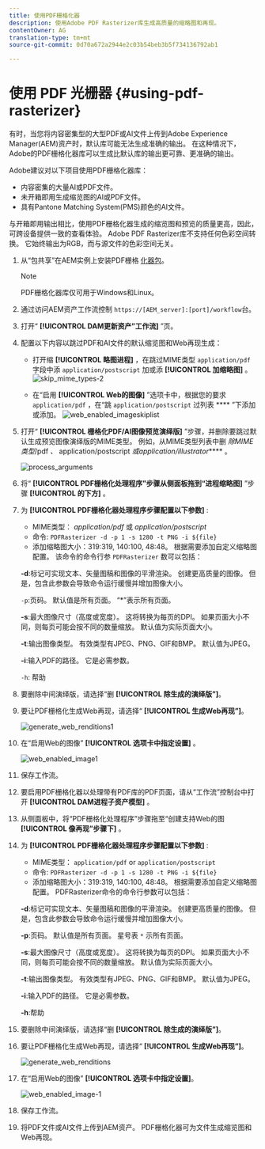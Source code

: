 ```yaml
---
title: 使用PDF栅格化器
description: 使用Adobe PDF Rasterizer库生成高质量的缩略图和再现。
contentOwner: AG
translation-type: tm+mt
source-git-commit: 0d70a672a2944e2c03b54beb3b5f734136792ab1

---
```



# 使用 PDF 光栅器 {#using-pdf-rasterizer}

有时，当您将内容密集型的大型PDF或AI文件上传到Adobe Experience Manager(AEM)资产时，默认库可能无法生成准确的输出。 在这种情况下，Adobe的PDF栅格化器库可以生成比默认库的输出更可靠、更准确的输出。

Adobe建议对以下项目使用PDF栅格化器库：

* 内容密集的大量AI或PDF文件。
* 未开箱即用生成缩览图的AI或PDF文件。
* 具有Pantone Matching System(PMS)颜色的AI文件。

与开箱即用输出相比，使用PDF栅格化器生成的缩览图和预览的质量更高，因此，可跨设备提供一致的查看体验。 Adobe PDF Rasterizer库不支持任何色彩空间转换。 它始终输出为RGB，而与源文件的色彩空间无关。

1. 从“包共享”在AEM实例上安装PDF栅格 [化器包](https://www.adobeaemcloud.com/content/marketplace/marketplaceProxy.html?packagePath=/content/companies/public/adobe/packages/cq640/product/assets/aem-assets-pdf-rasterizer-pkg)。

   >[!NOTE]
   >
   >PDF栅格化器库仅可用于Windows和Linux。

1. 通过访问AEM资产工作流控制 `https://[AEM_server]:[port]/workflow`台。
1. 打开“ **[!UICONTROL DAM更新资产”工作流]** ”页。
1. 配置以下内容以跳过PDF和AI文件的默认缩览图和Web再现生成：

   * 打开缩 **[!UICONTROL 略图进程]** ，在跳过MIME类型 `application/pdf` 字段中添 `application/postscript` 加或添 **[!UICONTROL 加缩略图]** 。
   ![skip_mime_types-2](assets/skip_mime_types-2.png)

   * 在“启用 **[!UICONTROL Web的图像]** ”选项卡中，根据您的要求 `application/pdf` ，在“跳 `application/postscript` 过列表 **** ”下添加或添加。
   ![web_enabled_imageskiplist](assets/web_enabled_imageskiplist.png)

1. 打开“ **[!UICONTROL 栅格化PDF/AI图像预览演绎版]** ”步骤，并删除要跳过默认生成预览图像演绎版的MIME类型。 例如，从MIME类型列表中删 *除MIME类型*/pdf *、* application/postscript *或application/illustrator***** 。

   ![process_arguments](assets/process_arguments.png)

1. 将“ **[!UICONTROL PDF栅格化处理程序”步骤从侧面板拖到“进程缩略图]** ”步骤 **[!UICONTROL 的下方]** 。
1. 为 **[!UICONTROL PDF栅格化器处理程序步骤配置以下参数]** :

   * MIME类型： *application/pdf* 或 *application/postscript*
   * 命令: `PDFRasterizer -d -p 1 -s 1280 -t PNG -i ${file}`
   * 添加缩略图大小：319:319, 140:100, 48:48。 根据需要添加自定义缩略图配置。
   该命令的命令行参 `PDFRasterizer` 数可以包括：

   **-d**:标记可实现文本、矢量图稿和图像的平滑渲染。 创建更高质量的图像。 但是，包含此参数会导致命令运行缓慢并增加图像大小。

   `-p`:页码。 默认值是所有页面。 “*”表示所有页面。

   **-s**:最大图像尺寸（高度或宽度）。 这将转换为每页的DPI。 如果页面大小不同，则每页可能会按不同的数量缩放。 默认值为实际页面大小。

   **-t**:输出图像类型。 有效类型有JPEG、PNG、GIF和BMP。 默认值为JPEG。

   **-i**:输入PDF的路径。 它是必需参数。

   `-h`: 帮助

1. 要删除中间演绎版，请选择“删 **[!UICONTROL 除生成的演绎版”]**。
1. 要让PDF栅格化生成Web再现，请选择“ **[!UICONTROL 生成Web再现”]**。

   ![generate_web_renditions1](assets/generate_web_renditions1.png)

1. 在“启用Web的图像” **[!UICONTROL 选项卡中指定设置]** 。

   ![web_enabled_image1](assets/web_enabled_image1.png)

1. 保存工作流。
1. 要启用PDF栅格化器以处理带有PDF库的PDF页面，请从“工作流”控制台中打开 **[!UICONTROL DAM进程子资产模型]** 。
1. 从侧面板中，将“PDF栅格化处理程序”步骤拖至“创建支持Web的图 **[!UICONTROL 像再现”步骤下]** 。
1. 为 **[!UICONTROL PDF栅格化器处理程序步骤配置以下参数]** :

   * MIME类型： `application/pdf` or `application/postscript`
   * 命令: `PDFRasterizer -d -p 1 -s 1280 -t PNG -i ${file}`
   * 添加缩略图大小：319:319, 140:100, 48:48。 根据需要添加自定义缩略图配置。
   PDFRasterizer命令的命令行参数可以包括：

   **-d**:标记可实现文本、矢量图稿和图像的平滑渲染。 创建更高质量的图像。 但是，包含此参数会导致命令运行缓慢并增加图像大小。

   **-p**:页码。 默认值是所有页面。 星号表 `*` 示所有页面。

   **-s**:最大图像尺寸（高度或宽度）。 这将转换为每页的DPI。 如果页面大小不同，则每页可能会按不同的数量缩放。 默认值为实际页面大小。

   **-t**:输出图像类型。 有效类型有JPEG、PNG、GIF和BMP。 默认值为JPEG。

   **-i**:输入PDF的路径。 它是必需参数。

   **-h**:帮助

1. 要删除中间演绎版，请选择“删 **[!UICONTROL 除生成的演绎版”]**。
1. 要让PDF栅格化生成Web再现，请选择“ **[!UICONTROL 生成Web再现”]**。

   ![generate_web_renditions](assets/generate_web_renditions.png)

1. 在“启用Web的图像” **[!UICONTROL 选项卡中指定设置]**。

   ![web_enabled_image-1](assets/web_enabled_image-1.png)

1. 保存工作流。
1. 将PDF文件或AI文件上传到AEM资产。 PDF栅格化器可为文件生成缩览图和Web再现。
